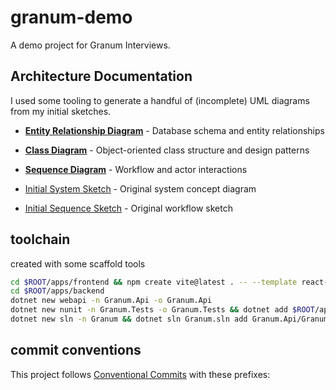 # granum-demo

A demo project for Granum Interviews.

## Architecture Documentation

I used some tooling to generate a handful of (incomplete) UML diagrams from my initial sketches.

- **[Entity Relationship Diagram](entity-diagram.md)** - Database schema and entity relationships
- **[Class Diagram](class-diagram.md)** - Object-oriented class structure and design patterns
- **[Sequence Diagram](sequence-diagram.md)** - Workflow and actor interactions

- [Initial System Sketch](initial-system-sketch.png) - Original system concept diagram
- [Initial Sequence Sketch](initial-sequence-sketch.png) - Original workflow sketch

## toolchain

created with some scaffold tools

```sh
cd $ROOT/apps/frontend && npm create vite@latest . -- --template react-ts && npm install
cd $ROOT/apps/backend
dotnet new webapi -n Granum.Api -o Granum.Api
dotnet new nunit -n Granum.Tests -o Granum.Tests && dotnet add $ROOT/apps/backend/Granum.Tests/Granum.Tests.csproj reference $ROOT/apps/backend/Granum.Api/Granum.Api.csproj
dotnet new sln -n Granum && dotnet sln Granum.sln add Granum.Api/Granum.Api.csproj Granum.Tests/Granum.Tests.csproj
```

## commit conventions

This project follows [Conventional Commits](https://www.conventionalcommits.org/) with these prefixes:

